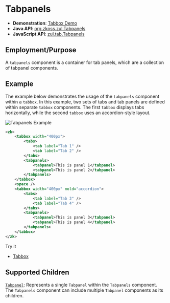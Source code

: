 # Tabpanels

- **Demonstration**: [Tabbox Demo](https://www.zkoss.org/zkdemo/tabbox)
- **Java API**: [org.zkoss.zul.Tabpanels](https://www.zkoss.org/javadoc/latest/zk/org/zkoss/zul/Tabpanels.html)
- **JavaScript API**: [zul.tab.Tabpanels](https://www.zkoss.org/javadoc/latest/jsdoc/classes/zul.tab.Tabpanels.html)

## Employment/Purpose

A `tabpanels` component is a container for tab panels, which are a collection of tabpanel components.

## Example

The example below demonstrates the usage of the `tabpanels` component within a `tabbox`. In this example, two sets of tabs and tab panels are defined within separate `tabbox` components. The first `tabbox` displays tabs horizontally, while the second `tabbox` uses an accordion-style layout.

![Tabpanels Example](ZKComRef_Containers_Tabs.png)

```xml
<zk>
    <tabbox width="400px">
        <tabs>
            <tab label="Tab 1" />
            <tab label="Tab 2" />
        </tabs>
        <tabpanels>
            <tabpanel>This is panel 1</tabpanel>
            <tabpanel>This is panel 2</tabpanel>
        </tabpanels>
    </tabbox>
    <space />
    <tabbox width="400px" mold="accordion">
        <tabs>
            <tab label="Tab 3" />
            <tab label="Tab 4" />
        </tabs>
        <tabpanels>
            <tabpanel>This is panel 3</tabpanel>
            <tabpanel>This is panel 4</tabpanel>
        </tabpanels>
    </tabbox>
</zk>
```

Try it

* [Tabbox](https://zkfiddle.org/sample/cd1tff/1-ZK-Component-Reference-Tabbox-Example?v=latest&t=Iceblue_Compact)


## Supported Children

[`Tabpanel`](Tabpanel.md): Represents a single `Tabpanel` within the `Tabpanels` component. The `Tabpanels` component can include multiple `Tabpanel` components as its children.